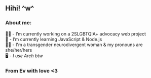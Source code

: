 ## Hihi! ^w^

### About me:

🏳️‍🌈 - I’m currently working on a 2SLGBTQIA+ advocacy web project\
🌱 - I’m currently learning JavaScript & Node.js\
🏳️‍⚧️ - I'm a transgender neurodivergent woman & my pronouns are she/her/hers\
🖥️ - *I use Arch btw*

### From Ev with love <3
